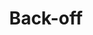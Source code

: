 ---
word: "true"

title: "Back-off"

categories: ['']

tags: ['back', 'off']

arwords: 'التراجع'

arexps: []

enwords: ['Back-off']

enexps: []

arlexicons: 'ر'

enlexicons: 'B'

authors: ['Ruqayya Roshdy']

translators: ['X']

citations: 'تطبيقات أساسية في المعالجة الآلية للغة العربية'

sources: 'مركز الملك عبدالله بن عبدالعزيز الدولي لخدمة اللغة العربية'

slug: ""
---